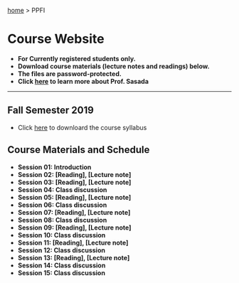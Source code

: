 [home](https://hirosasada.github.io/) > PPFI  
# Course Website  
- **For Currently registered students only.**  
- **Download course materials (lecture notes and readings) below.**  
- **The files are password-protected.**  
- **Click [here](https://hirosasada.github.io/) to learn more about Prof. Sasada**  
__________________________________________________________  
  
## Fall Semester 2019  
    
- Click [here]( ) to downloard the course syllabus     
   
## Course Materials and Schedule  
- **Session 01: Introduction**    
- **Session 02: [Reading], [Lecture note]**  
- **Session 03: [Reading], [Lecture note]**  
- **Session 04: Class discussion**  
- **Session 05: [Reading], [Lecture note]**  
- **Session 06: Class discussion**  
- **Session 07: [Reading], [Lecture note]**  
- **Session 08: Class discussion**  
- **Session 09: [Reading], [Lecture note]**  
- **Session 10: Class discussion**  
- **Session 11: [Reading], [Lecture note]**  
- **Session 12: Class discussion**  
- **Session 13: [Reading], [Lecture note]**  
- **Session 14: Class discussion**  
- **Session 15: Class discussion**    
